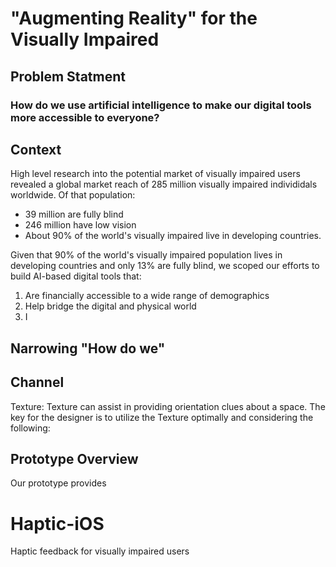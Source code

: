 # "Augmenting Reality" for the Visually Impaired

## Problem Statment

### How do we use artificial intelligence to make our digital tools more accessible to everyone? 

## Context
High level research into the potential market of visually impaired users revealed a global market reach of 285 million visually impaired individidals worldwide. Of that population: 
- 39 million are fully blind
- 246 million have low vision
- About 90% of the world's visually impaired live in developing countries.

Given that 90% of the world's visually impaired population lives in developing countries and only 13% are fully blind, we scoped our efforts to build AI-based digital tools that:

1. Are financially accessible to a wide range of demographics
2. Help bridge the digital and physical world
3. I

## Narrowing "How do we" 
## Channel
Texture: Texture can assist in providing orientation clues about a space. The key for the designer is to utilize the Texture optimally and considering the following:

## Prototype Overview
Our prototype provides
# Haptic-iOS
Haptic feedback for visually impaired users
